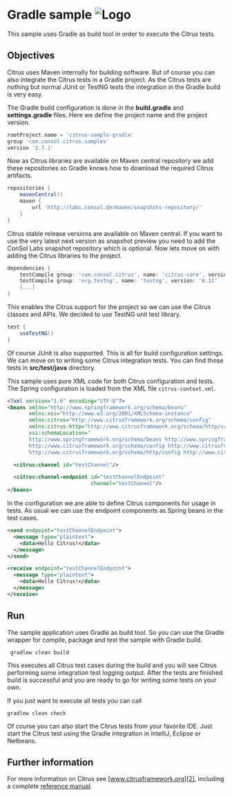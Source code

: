 Gradle sample ![Logo][1]
==============

This sample uses Gradle as build tool in order to execute the Citrus tests.

Objectives
---------

Citrus uses Maven internally for building software. But of course you can also integrate the Citrus tests in a Gradle
project. As the Citrus tests are nothing but normal JUnit or TestNG tests the integration in the Gradle build is very easy.

The Gradle build configuration is done in the **build.gradle** and **settings.gradle** files. Here we define the project name 
and the project version.

```groovy
rootProject.name = 'citrus-sample-gradle'
group 'com.consol.citrus.samples'
version '2.7.1'
```
    
Now as Citrus libraries are available on Maven central repository we add these repositories so Gradle knows how to download the required
Citrus artifacts.    
    
```groovy
repositories {
    mavenCentral()
    maven {
        url 'http://labs.consol.de/maven/snapshots-repository/'
    }
}
```
    
Citrus stable release versions are available on Maven central. If you want to use the very latest next version as snapshot preview you need
to add the ConSol Labs snapshot repository which is optional. Now lets move on with adding the Citrus libraries to the project.
    
```groovy
dependencies {
    testCompile group: 'com.consol.citrus', name: 'citrus-core', version: '2.7.3'
    testCompile group: 'org.testng', name: 'testng', version: '6.11'
    [...]
}
```
    
This enables the Citrus support for the project so we can use the Citrus classes and APIs. We decided to use TestNG unit test library.
    
```groovy
test {
    useTestNG()
}
```
    
Of course JUnit is also supported. This is all for build configuration settings. We can move on to writing some Citrus integration tests. You can
find those tests in **src/test/java** directory.

This sample uses pure XML code for both Citrus configuration and tests. The Spring configuration is loaded from the XML file `citrus-context.xml`.
    
```xml
<?xml version="1.0" encoding="UTF-8"?>
<beans xmlns="http://www.springframework.org/schema/beans"
       xmlns:xsi="http://www.w3.org/2001/XMLSchema-instance"
       xmlns:citrus="http://www.citrusframework.org/schema/config"
       xmlns:citrus-http="http://www.citrusframework.org/schema/http/config"
       xsi:schemaLocation="
       http://www.springframework.org/schema/beans http://www.springframework.org/schema/beans/spring-beans.xsd
       http://www.citrusframework.org/schema/config http://www.citrusframework.org/schema/config/citrus-config.xsd
       http://www.citrusframework.org/schema/http/config http://www.citrusframework.org/schema/http/config/citrus-http-config.xsd">

  <citrus:channel id="testChannel"/>

  <citrus:channel-endpoint id="testChannelEndpoint"
                           channel="testChannel"/>
</beans>
```
    
In the configuration we are able to define Citrus components for usage in tests. As usual
we can use the endpoint components as Spring beans in the test cases.
    
```xml
<send endpoint="testChannelEndpoint">
  <message type="plaintext">
    <data>Hello Citrus!</data>
  </message>
</send>

<receive endpoint="testChannelEndpoint">
  <message type="plaintext">
    <data>Hello Citrus!</data>
  </message>
</receive>
```
        
Run
---------

The sample application uses Gradle as build tool. So you can use the Gradle wrapper for compile, package and test the
sample with Gradle build.
 
     gradlew clean build
    
This executes all Citrus test cases during the build and you will see Citrus performing some integration test logging output.
After the tests are finished build is successful and you are ready to go for writing some tests on your own.

If you just want to execute all tests you can call

    gradlew clean check

Of course you can also start the Citrus tests from your favorite IDE.
Just start the Citrus test using the Gradle integration in IntelliJ, Eclipse or Netbeans.

Further information
---------

For more information on Citrus see [www.citrusframework.org][2], including
a complete [reference manual][3].

 [1]: https://www.citrusframework.org/img/brand-logo.png "Citrus"
 [2]: https://www.citrusframework.org
 [3]: https://www.citrusframework.org/reference/html/

